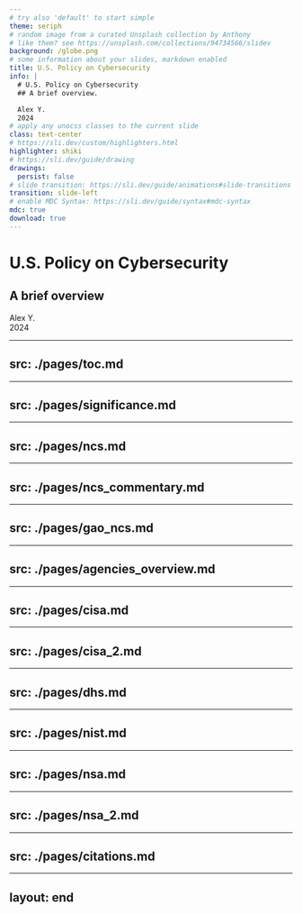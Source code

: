 ```yaml
---
# try also 'default' to start simple
theme: seriph
# random image from a curated Unsplash collection by Anthony
# like them? see https://unsplash.com/collections/94734566/slidev
background: /globe.png
# some information about your slides, markdown enabled
title: U.S. Policy on Cybersecurity
info: |
  # U.S. Policy on Cybersecurity
  ## A brief overview.

  Alex Y.  
  2024
# apply any unocss classes to the current slide
class: text-center
# https://sli.dev/custom/highlighters.html
highlighter: shiki
# https://sli.dev/guide/drawing
drawings:
  persist: false
# slide transition: https://sli.dev/guide/animations#slide-transitions
transition: slide-left
# enable MDC Syntax: https://sli.dev/guide/syntax#mdc-syntax
mdc: true
download: true
---
```


# U.S. Policy on Cybersecurity
## A brief overview

Alex Y.  
2024

---
src: ./pages/toc.md
---

---
src: ./pages/significance.md
---

---
src: ./pages/ncs.md
---

---
src: ./pages/ncs_commentary.md
---

---
src: ./pages/gao_ncs.md
---

---
src: ./pages/agencies_overview.md
---

---
src: ./pages/cisa.md
---

---
src: ./pages/cisa_2.md
---

---
src: ./pages/dhs.md
---

---
src: ./pages/nist.md
---

---
src: ./pages/nsa.md
---

---
src: ./pages/nsa_2.md
---

---
src: ./pages/citations.md
---

---
layout: end
---
